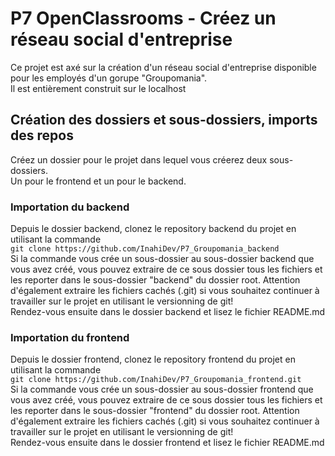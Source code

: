 # P7 OpenClassrooms - Créez un réseau social d'entreprise

Ce projet est axé sur la création d'un réseau social d'entreprise disponible pour les employés d'un gorupe "Groupomania". </br>
Il est entièrement construit sur le localhost

## Création des dossiers et sous-dossiers, imports des repos

Créez un dossier pour le projet dans lequel vous créerez deux sous-dossiers.</br>
Un pour le frontend et un pour le backend.

### Importation du backend

Depuis le dossier backend, clonez le repository backend du projet en utilisant la commande</br>
```git clone https://github.com/InahiDev/P7_Groupomania_backend```</br>
Si la commande vous crée un sous-dossier au sous-dossier backend que vous avez créé, vous pouvez extraire de ce sous dossier tous les fichiers et les reporter dans le sous-dossier "backend" du dossier root. Attention d'également extraire les fichiers cachés (.git) si vous souhaitez continuer à travailler sur le projet en utilisant le versionning de git!</br>
Rendez-vous ensuite dans le dossier backend et lisez le fichier README.md

### Importation du frontend

Depuis le dossier frontend, clonez le repository frontend du projet en utilisant la commande</br>
```git clone https://github.com/InahiDev/P7_Groupomania_frontend.git```</br>
Si la commande vous crée un sous-dossier au sous-dossier frontend que vous avez créé, vous pouvez extraire de ce sous dossier tous les fichiers et les reporter dans le sous-dossier "frontend" du dossier root. Attention d'également extraire les fichiers cachés (.git) si vous souhaitez continuer à travailler sur le projet en utilisant le versionning de git!</br>
Rendez-vous ensuite dans le dossier frontend et lisez le fichier README.md
